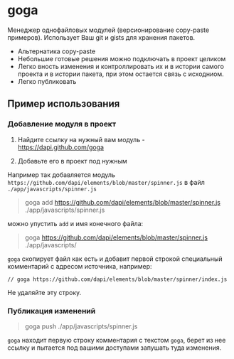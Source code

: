 # goga

Менеджер однофайловых модулей (версионирование copy-paste примеров). Использует Ваш git и gists для хранения пакетов.

* Альтернатика copy-paste
* Небольшие готовые решения можно подключать в проект целиком
* Легко вность изменения и контроллировать их и в истории самого проекта и в истории пакета, при этом остается связь с исходниом.
* Легко публиковать

## Пример использования

### Добавление модуля в проект

1. Найдите ссылку на нужный вам модуль - https://dapi.github.com/goga

2. Добавьте его в проект под нужным

Например так добавляется модуль `https://github.com/dapi/elements/blob/master/spinner.js` в файл `./app/javascripts/spinner.js`

> goga add https://github.com/dapi/elements/blob/master/spinner.js ./app/javascripts/spinner.js

можно упустить `add` и имя конечного файла:

> goga https://github.com/dapi/elements/blob/master/spinner.js ./app/javascripts/

`goga` скопирует файл как есть и добавит первой строкой специальный комментарий с адресом источника, например:

`// goga https://github.com/dapi/elements/blob/master/spinner/index.js`

Не удаляйте эту строку.

### Публикация изменений

> goga push ./app/javascripts/spinner.js

`goga` находит первую строку комментария с текстом `gogа`, берет из нее ссылку и пытается под вашими доступами запушать туда изменения.
